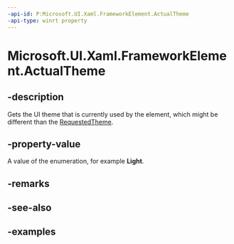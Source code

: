 ```yaml
---
-api-id: P:Microsoft.UI.Xaml.FrameworkElement.ActualTheme
-api-type: winrt property
---
```


<!-- Property syntax.
public ElementTheme ActualTheme { get; }
-->

# Microsoft.UI.Xaml.FrameworkElement.ActualTheme

## -description

Gets the UI theme that is currently used by the element, which might be different than the [RequestedTheme](frameworkelement_requestedtheme.md).

## -property-value

A value of the enumeration, for example **Light**.

## -remarks

## -see-also

## -examples

